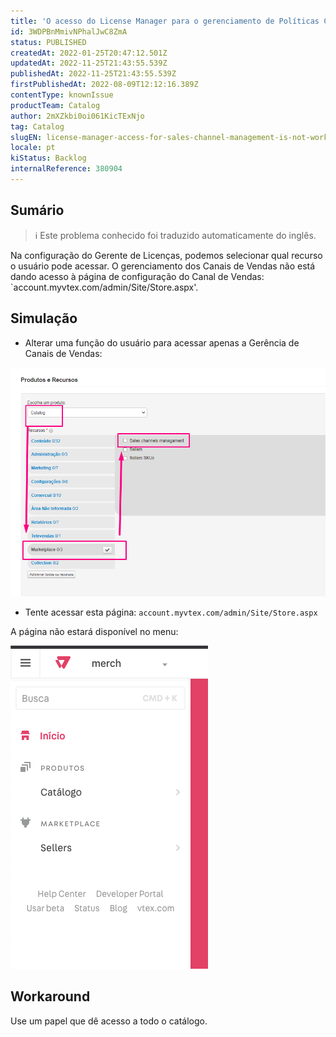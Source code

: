 ```yaml
---
title: 'O acesso do License Manager para o gerenciamento de Políticas Comerciais não está funcionando.'
id: 3WDPBnMmivNPhalJwC8ZmA
status: PUBLISHED
createdAt: 2022-01-25T20:47:12.501Z
updatedAt: 2022-11-25T21:43:55.539Z
publishedAt: 2022-11-25T21:43:55.539Z
firstPublishedAt: 2022-08-09T12:12:16.389Z
contentType: knownIssue
productTeam: Catalog
author: 2mXZkbi0oi061KicTExNjo
tag: Catalog
slugEN: license-manager-access-for-sales-channel-management-is-not-working
locale: pt
kiStatus: Backlog
internalReference: 380904
---
```


## Sumário

>ℹ️ Este problema conhecido foi traduzido automaticamente do inglês.


Na configuração do Gerente de Licenças, podemos selecionar qual recurso o usuário pode acessar. O gerenciamento dos Canais de Vendas não está dando acesso à página de configuração do Canal de Vendas: `account.myvtex.com/admin/Site/Store.aspx'.



## Simulação


- Alterar uma função do usuário para acessar apenas a Gerência de Canais de Vendas:

 ![](https://raw.githubusercontent.com/vtexdocs/help-center-content/refs/heads/main/docs/pt/known-issues/Catalog/o-acesso-do-license-manager-para-o-gerenciamento-de-politicas-comerciais-nao-esta-funcionando_1.png)

- Tente acessar esta página: `account.myvtex.com/admin/Site/Store.aspx`

A página não estará disponível no menu:

 ![](https://raw.githubusercontent.com/vtexdocs/help-center-content/refs/heads/main/docs/pt/known-issues/Catalog/o-acesso-do-license-manager-para-o-gerenciamento-de-politicas-comerciais-nao-esta-funcionando_2.png)



## Workaround


Use um papel que dê acesso a todo o catálogo.

